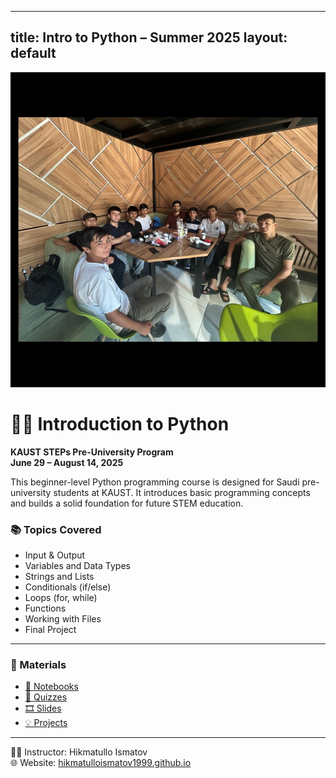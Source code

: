 
---
title: Intro to Python – Summer 2025
layout: default
---
<p align="center">
  <img src="assets/images/cover.png" width="600" alt="Python Course Banner"/>
</p>

# 👨‍💻 Introduction to Python  
**KAUST STEPs Pre-University Program**  
**June 29 – August 14, 2025**

This beginner-level Python programming course is designed for Saudi pre-university students at KAUST. It introduces basic programming concepts and builds a solid foundation for future STEM education.

### 📚 Topics Covered
- Input & Output
- Variables and Data Types
- Strings and Lists
- Conditionals (if/else)
- Loops (for, while)
- Functions
- Working with Files
- Final Project

---

### 📂 Materials
- [📁 Notebooks](./notebooks/)
- [🧪 Quizzes](./quizzes/)
- [🎞️ Slides](./slides/)
- [💡 Projects](./projects/)

---

👨‍🏫 Instructor: Hikmatullo Ismatov  
🌐 Website: [hikmatulloismatov1999.github.io](https://hikmatulloismatov1999.github.io)
